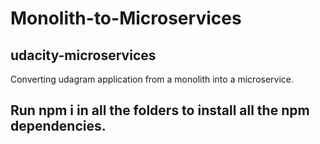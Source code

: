 # Monolith-to-Microservices
## udacity-microservices
  
  Converting udagram application from a monolith into a microservice. 

## Run npm i in all the folders to install all the npm dependencies. 
